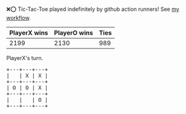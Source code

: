 :x::o: Tic-Tac-Toe played indefinitely by github action runners! See [my workflow](.github/workflows/play.yaml).

|PlayerX wins|PlayerO wins|Ties|
|-|-|-|
|2199|2130|989|

PlayerX's turn.

<pre>
+---+---+---+
|   | X | X |
+---+---+---+
| O | O | X |
+---+---+---+
|   |   | O |
+---+---+---+
</pre>